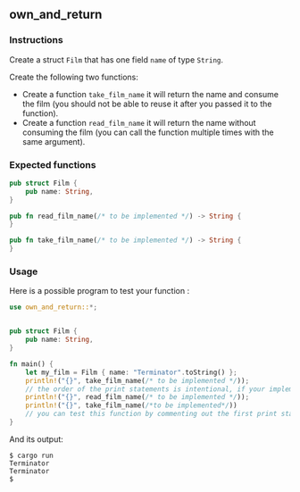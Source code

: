 ## own_and_return

### Instructions

Create a struct `Film` that has one field `name` of type `String`.

Create the following two functions:

- Create a function `take_film_name` it will return the name and consume the film (you should not be able to reuse it after you passed it to the function).
- Create a function `read_film_name` it will return the name without consuming the film (you can call the function multiple times with the same argument).

### Expected functions

```rust
pub struct Film {
    pub name: String,
}

pub fn read_film_name(/* to be implemented */) -> String {
}

pub fn take_film_name(/* to be implemented */) -> String {
}


```

### Usage

Here is a possible program to test your function :

```rust
use own_and_return::*;


pub struct Film {
    pub name: String,
}

fn main() {
    let my_film = Film { name: "Terminator".toString() };
    println!("{}", take_film_name(/* to be implemented */));
    // the order of the print statements is intentional, if your implementation is correct, you should have a compile error because my_film was consumed
    println!("{}", read_film_name(/* to be implemented */));
    println!("{}", take_film_name(/*to be implemented*/))
    // you can test this function by commenting out the first print statement, you should see the expected output without errors in this case
}
```

And its output:

```console
$ cargo run
Terminator
Terminator
$
```
